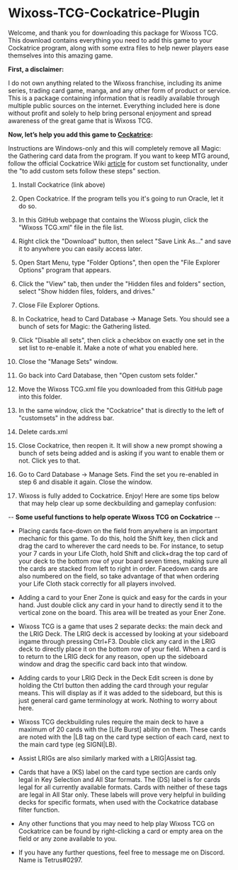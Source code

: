 # Wixoss-TCG-Cockatrice-Plugin

Welcome, and thank you for downloading this package for Wixoss TCG. This download contains everything you need to add this game to your Cockatrice program, along with some extra files to help newer players ease themselves into this amazing game.

**First, a disclaimer:**

I do not own anything related to the Wixoss franchise, including its anime series, trading card game, manga, and any other form of product or service. This is a package containing information that is readily available through multiple public sources on the internet. Everything included here is done without profit and solely to help bring personal enjoyment and spread awareness of the great game that is Wixoss TCG.

**Now, let’s help you add this game to [Cockatrice](https://cockatrice.github.io/):**

Instructions are Windows-only and this will completely remove all Magic: the Gathering card data from the program. If you want to keep MTG around, follow the official Cockatrice Wiki [article](https://github.com/Cockatrice/Cockatrice/wiki/Custom-Cards-&-Sets) for custom set functionality, under the "to add custom sets follow these steps" section.  

1. Install Cockatrice (link above)

2. Open Cockatrice.  If the program tells you it's going to run Oracle, let it do so.

6. In this GitHub webpage that contains the Wixoss plugin, click the "Wixoss TCG.xml" file in the file list.

7. Right click the "Download" button, then select "Save Link As..." and save it to anywhere you can easily access later.

2. Open Start Menu, type "Folder Options", then open the "File Explorer Options" program that appears.

3. Click the "View" tab, then under the "Hidden files and folders" section, select "Show hidden files, folders, and drives."

4. Close File Explorer Options.

5. In Cockatrice, head to Card Database -> Manage Sets.  You should see a bunch of sets for Magic: the Gathering listed.

6. Click "Disable all sets",  then click a checkbox on exactly one set in the set list to re-enable it. Make a note of what you enabled here.

7. Close the "Manage Sets" window.

8. Go back into Card Database, then "Open custom sets folder."

9. Move the Wixoss TCG.xml file you downloaded from this GitHub page into this folder.

10. In the same window, click the "Cockatrice" that is directly to the left of "customsets" in the address bar.

11. Delete cards.xml

12. Close Cockatrice, then reopen it. It will show a new prompt showing a bunch of sets being added and is asking if you want to enable them or not. Click yes to that.

13. Go to Card Database -> Manage Sets.  Find the set you re-enabled in step 6 and disable it again.  Close the window.

13. Wixoss is fully added to Cockatrice. Enjoy! Here are some tips below that may help clear up some deckbuilding and gameplay confusion:

-- **Some useful functions to help operate Wixoss TCG on Cockatrice** --

- Placing cards face-down on the field from anywhere is an important mechanic for this game. To do this, hold the Shift key, then click and drag the card to wherever the card needs to be. For instance, to setup your 7 cards in your Life Cloth, hold Shift and click+drag the top card of your deck to the bottom row of your board seven times, making sure all the cards are stacked from left to right in order. Facedown cards are also numbered on the field, so take advantage of that when ordering your Life Cloth stack correctly for all players involved.

- Adding a card to your Ener Zone is quick and easy for the cards in your hand. Just double click any card in your hand to directly send it to the vertical zone on the board. This area will be treated as your Ener Zone.

-  Wixoss TCG is a game that uses 2 separate decks: the main deck and the LRIG Deck. The LRIG deck is accessed by looking at your sideboard ingame through pressing Ctrl+F3. Double click any card in the LRIG deck to directly place it on the bottom row of your field. When a card is to return to the LRIG deck for any reason, open up the sideboard window and drag the specific card back into that window.

-  Adding cards to your LRIG Deck in the Deck Edit screen is done by holding the Ctrl button then adding the card through your regular means. This will display as if it was added to the sideboard, but this is just general card game terminology at work.  Nothing to worry about here.

-  Wixoss TCG deckbuilding rules require the main deck to have a maximum of 20 cards with the [Life Burst] ability on them. These cards are noted with the |LB tag on the card type section of each card, next to the main card type (eg SIGNI|LB).

-  Assist LRIGs are also similarly marked with a LRIG|Assist tag.

-  Cards that have a (KS) label on the card type section are cards only legal in Key Selection and All Star formats.  The (DS) label is for cards legal for all currently available formats.  Cards with neither of these tags are legal in All Star only.  These labels will prove very helpful in building decks for specific formats, when used with the Cockatrice database filter function.

-  Any other functions that you may need to help play Wixoss TCG on Cockatrice can be found by right-clicking a card or empty area on the field or any zone available to you.

-  If you have any further questions, feel free to message me on Discord.  Name is Tetrus#0297.
